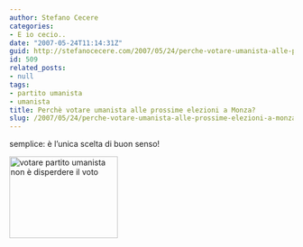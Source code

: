 ```yaml
---
author: Stefano Cecere
categories:
- E io cecio..
date: "2007-05-24T11:14:31Z"
guid: http://stefanocecere.com/2007/05/24/perche-votare-umanista-alle-prossime-elezioni-a-monza/
id: 509
related_posts:
- null
tags:
- partito umanista
- umanista
title: Perchè votare umanista alle prossime elezioni a Monza?
slug: /2007/05/24/perche-votare-umanista-alle-prossime-elezioni-a-monza/
---
```


semplice: è l&#8217;unica scelta di buon senso!

<a href="http://www.partitoumanista.it/monza/wp-content/voto_disperso.html" target="_blank"><img src="http://www.partitoumanista.it/monza/wp-content/votare_umanista.gif" width="192" height="145" border="0" alt="votare partito umanista non è disperdere il voto" /></a>